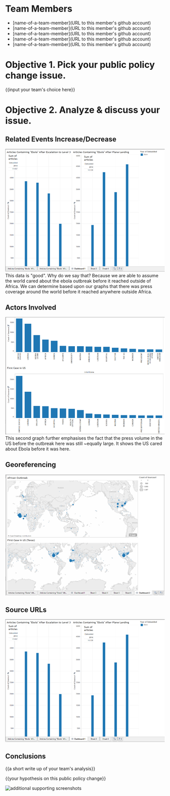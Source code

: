 # Team Members

* [name-of-a-team-member](URL to this member's github account)
* [name-of-a-team-member](URL to this member's github account)
* [name-of-a-team-member](URL to this member's github account)
* [name-of-a-team-member](URL to this member's github account)
* [name-of-a-team-member](URL to this member's github account)

# Objective 1. Pick your public policy change issue.

{{input your team's choice here}}

# Objective 2. Analyze & discuss your issue.

## Related Events Increase/Decrease

![screenshot of the related events analysis](analysis1.png?raw=true) 
This data is "good". Why do we say that? Because we are able to assume the world cared about the ebola outbreak before it reached outside of Africa. We can determine based upon our graphs that there was press coverage around the world before it reached anywhere outside Africa.

## Actors Involved

![screenshot of actors involved analysis](analysis2.png?raw=true) 
This second graph further emphasises the fact that the press volume in the US before the outbreak here was still ~equally large. It shows the US cared about Ebola before it was here.

## Georeferencing

![an image/images of the different ways you can use georeferencing](analysis3.png?raw=true) 

## Source URLs

![an image of your source URL analysis](analysis1.png?raw=true) 

## Conclusions

{{a short write up of your team's analysis}}

{{your hypothesis on this public policy change}}

![additional supporting screenshots](image.png?raw=true) 
